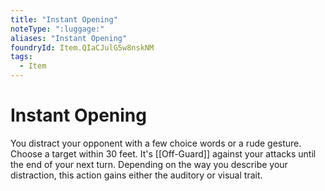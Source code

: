 ```yaml
---
title: "Instant Opening"
noteType: ":luggage:"
aliases: "Instant Opening"
foundryId: Item.QIaCJulG5w8nskNM
tags:
  - Item
---
```


# Instant Opening

You distract your opponent with a few choice words or a rude gesture. Choose a target within 30 feet. It's [[Off-Guard]] against your attacks until the end of your next turn. Depending on the way you describe your distraction, this action gains either the auditory or visual trait.
